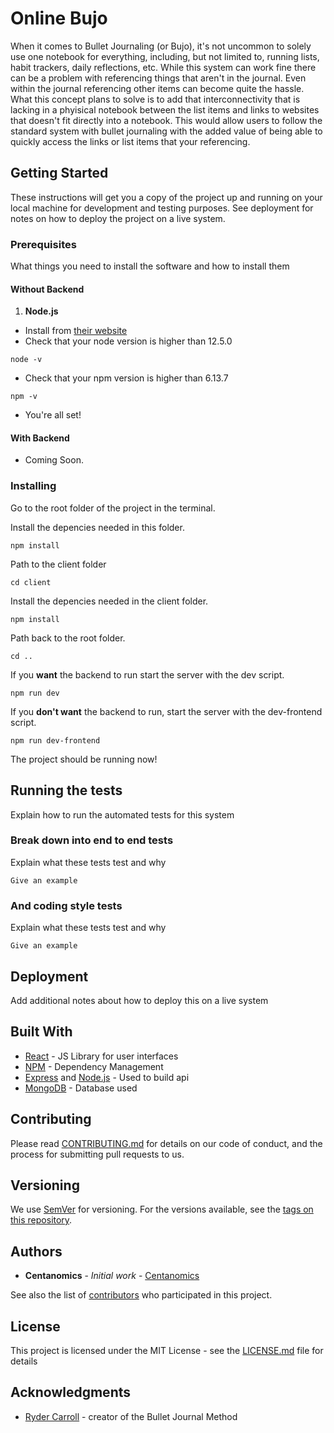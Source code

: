 # Online Bujo

When it comes to Bullet Journaling (or Bujo), it's not uncommon to solely use one notebook for everything, including, but not limited to, running lists, habit trackers, daily reflections, etc. While this system can work fine there can be a problem with referencing things that aren't in the journal. Even within the journal referencing other items can become quite the hassle. What this concept plans to solve is to add that interconnectivity that is lacking in a phyisical notebook between the list items and links to websites that doesn't fit directly into a notebook. This would allow users to follow the standard system with bullet journaling with the added value of being able to quickly access the links or list items that your referencing.

## Getting Started

These instructions will get you a copy of the project up and running on your local machine for development and testing purposes. See deployment for notes on how to deploy the project on a live system.

### Prerequisites

What things you need to install the software and how to install them

#### Without Backend

1. **Node.js**

- Install from [their website](https://nodejs.org/en/)
- Check that your node version is higher than 12.5.0

```
node -v
```

- Check that your npm version is higher than 6.13.7

```
npm -v
```

- You're all set!

#### With Backend

- Coming Soon.

### Installing

Go to the root folder of the project in the terminal.

Install the depencies needed in this folder.

```
npm install
```

Path to the client folder

```
cd client
```

Install the depencies needed in the client folder.

```
npm install
```

Path back to the root folder.

```
cd ..
```

If you **want** the backend to run start the server with the dev script.

```
npm run dev
```

If you **don't want** the backend to run, start the server with the dev-frontend script.

```
npm run dev-frontend
```

The project should be running now!

## Running the tests

Explain how to run the automated tests for this system

### Break down into end to end tests

Explain what these tests test and why

```
Give an example
```

### And coding style tests

Explain what these tests test and why

```
Give an example
```

## Deployment

Add additional notes about how to deploy this on a live system

## Built With

- [React](https://reactjs.org/) - JS Library for user interfaces
- [NPM](https://www.npmjs.com/) - Dependency Management
- [Express](https://expressjs.com/) and [Node.js](https://nodejs.org/) - Used to build api
- [MongoDB](https://www.mongodb.com/) - Database used

## Contributing

Please read [CONTRIBUTING.md](https://gist.github.com/PurpleBooth/b24679402957c63ec426) for details on our code of conduct, and the process for submitting pull requests to us.

## Versioning

We use [SemVer](http://semver.org/) for versioning. For the versions available, see the [tags on this repository](https://github.com/your/project/tags).

## Authors

- **Centanomics** - _Initial work_ - [Centanomics](https://github.com/centanomics)

See also the list of [contributors](https://github.com/your/project/contributors) who participated in this project.

## License

This project is licensed under the MIT License - see the [LICENSE.md](LICENSE.md) file for details

## Acknowledgments

- [Ryder Carroll](https://bulletjournal.com/) - creator of the Bullet Journal Method
